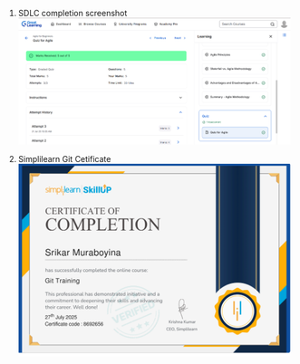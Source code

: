 1. SDLC completion screenshot
   ![SDLC Completion Screenshot](SDLC/GreatLearningAgile.png)

2. Simplilearn Git Cetificate
   ![Simplilearn Git Cetificate](Git/SimplilearnGitCert.png)
